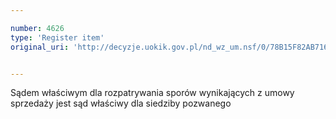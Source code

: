 ```yaml
---

number: 4626
type: 'Register item'
original_uri: 'http://decyzje.uokik.gov.pl/nd_wz_um.nsf/0/78B15F82AB7160F9C1257B6B0023B53A?OpenDocument'


---
```


Sądem właściwym dla rozpatrywania sporów wynikających z umowy sprzedaży jest sąd właściwy dla siedziby pozwanego
